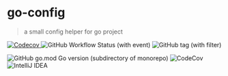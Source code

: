 # go-config

> a small config helper for go project

[![Codecov](https://img.shields.io/codecov/c/github/with-module/go-config?style=for-the-badge&logo=codecov&logoColor=white)
](https://codecov.io/gh/with-module/go-config)
![GitHub Workflow Status (with event)](https://img.shields.io/github/actions/workflow/status/with-module/go-config/go-cov.yml?style=for-the-badge&logo=githubactions&logoColor=white)
![GitHub tag (with filter)](https://img.shields.io/github/v/tag/with-module/go-config?style=for-the-badge)

![GitHub go.mod Go version (subdirectory of monorepo)](https://img.shields.io/github/go-mod/go-version/with-module/go-config?style=for-the-badge&logo=go&logoColor=white)
![CodeCov](https://img.shields.io/badge/codecov-%23ff0077.svg?style=for-the-badge&logo=codecov&logoColor=white)
![IntelliJ IDEA](https://img.shields.io/badge/IntelliJIDEA-000000.svg?style=for-the-badge&logo=intellij-idea&logoColor=white)